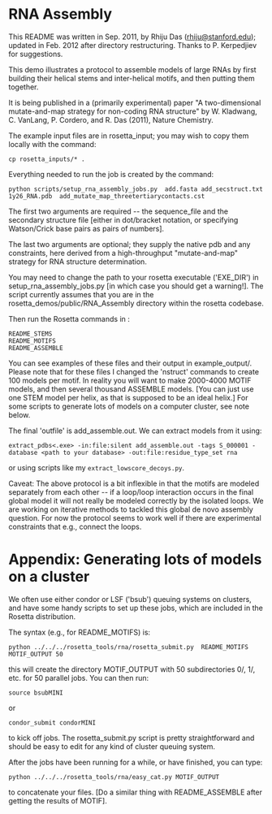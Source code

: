 RNA Assembly
============

This README was written in Sep. 2011, by Rhiju Das (rhiju@stanford.edu); updated in Feb. 2012 after directory restructuring. Thanks to P. Kerpedjiev for suggestions.

This demo illustrates a protocol to assemble models of large RNAs by first building their helical stems and inter-helical motifs, and then putting them together.

It is being published in a (primarily experimental) paper "A two-dimensional mutate-and-map strategy for non-coding RNA structure" by W. Kladwang, C. VanLang, P. Cordero, and R. Das (2011), Nature Chemistry.


The example input files are in rosetta_input; you may wish to copy them locally with the command:

    cp rosetta_inputs/* .

Everything needed to run the job is created by the command:

    python scripts/setup_rna_assembly_jobs.py  add.fasta add_secstruct.txt 1y26_RNA.pdb  add_mutate_map_threetertiarycontacts.cst

The first two arguments are required -- the sequence_file and the secondary structure file [either in dot/bracket notation, or specifying Watson/Crick base pairs as pairs of numbers]. 

The last two arguments are optional; they supply the native pdb and any constraints, here derived from a high-throughput "mutate-and-map" strategy for RNA structure determination.

You may need to change the path to your rosetta executable ('EXE_DIR') in setup_rna_assembly_jobs.py [in which case you should get a warning!]. The script currently assumes that you are in the rosetta_demos/public/RNA_Assembly directory within the rosetta codebase.

Then run the Rosetta commands in :

    README_STEMS
    README_MOTIFS
    README_ASSEMBLE

You can see examples of these files and their output in example_output/. Please note that for these files I changed the 'nstruct' commands to create 100 models per motif. In reality you will want to make 2000-4000 MOTIF models, and then several thousand ASSEMBLE models. [You can just use one STEM model per helix, as that is supposed to be an ideal helix.] For some scripts to generate lots of models on a computer cluster, see note below.

The final 'outfile' is  add_assemble.out. We can extract models from it using:

    extract_pdbs<.exe> -in:file:silent add_assemble.out -tags S_000001 -database <path to your database> -out:file:residue_type_set rna

or using scripts like my `extract_lowscore_decoys.py`.

Caveat: The above protocol is a bit inflexible in that the motifs are modeled separately from each other -- if a loop/loop interaction occurs in the final global model it will not really be modeled correctly by the isolated loops. We are working on iterative methods to tackled this global de novo assembly question. For now the protocol seems to work well if there are experimental constraints that e.g., connect the loops.

Appendix: Generating lots of models on a cluster
================================================
We often use either condor or LSF ('bsub') queuing systems on clusters, and have some handy scripts to set up these jobs, which are included in the Rosetta distribution.

The syntax (e.g., for README_MOTIFS) is:

    python ../../../rosetta_tools/rna/rosetta_submit.py  README_MOTIFS MOTIF_OUTPUT 50

this will create the directory MOTIF_OUTPUT with 50 subdirectories 0/, 1/, etc. for 50 parallel jobs. You can then run:

    source bsubMINI

or

    condor_submit condorMINI

to kick off jobs. The rosetta_submit.py script is pretty straightforward and should be easy to edit for any kind of cluster queuing system.

After the jobs have been running for a while, or have finished, you can type:

    python ../../../rosetta_tools/rna/easy_cat.py MOTIF_OUTPUT 

to concatenate your files.  [Do a similar thing with README_ASSEMBLE after getting the results of MOTIF].
